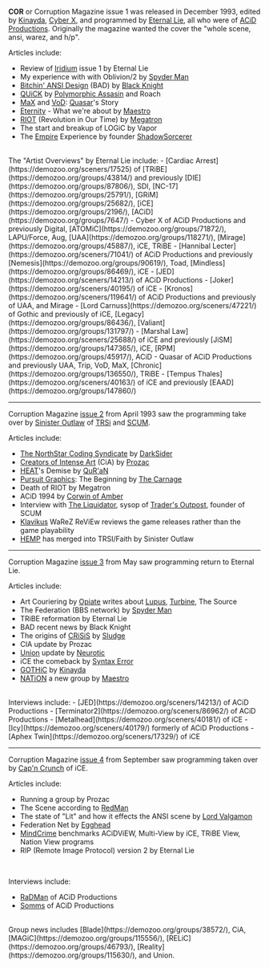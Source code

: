 **COR** or Corruption Magazine issue 1 was released in December 1993, edited by [Kinayda](https://demozoo.org/sceners/47219/), [Cyber X](https://demozoo.org/sceners/108958/), and programmed by [Eternal Lie](https://demozoo.org/sceners/25468/), all who were of [ACiD Productions](/g/acid-productions). Originally the magazine wanted the cover the "whole scene, ansi, warez, and h/p".

Articles include:
- Review of [Iridium](/g/iridium-magazine) issue 1 by Eternal Lie
- My experience with with Oblivion/2 by [Spyder Man](https://demozoo.org/sceners/120233/)
- [Bitchin' ANSI Design](https://demozoo.org/groups/81373/) (BAD) by [Black Knight](https://demozoo.org/sceners/87126/)
- [QUiCK](https://demozoo.org/groups/136371/) by [Polymorphic Assasin](https://demozoo.org/sceners/135451/) and Roach
- [MaX](https://demozoo.org/groups/76670/) and [VoD](https://demozoo.org/groups/115729/): [Quasar](https://demozoo.org/sceners/26538/)'s Story
- [Eternity](https://demozoo.org/groups/89406/) - What we're about by [Maestro](https://demozoo.org/sceners/89407/)
- [RIOT](https://demozoo.org/groups/108921/) (Revolution in Our Time) by [Megatron](https://demozoo.org/sceners/108922/)
- The start and breakup of LOGiC by Vapor
- The [Empire](https://demozoo.org/groups/86364/) Experience by founder [ShadowSorcerer](https://demozoo.org/sceners/76555/)

<br>
The "Artist Overviews" by Eternal Lie include:
- [Cardiac Arrest](https://demozoo.org/sceners/17525) of [TRiBE](https://demozoo.org/groups/43814/) and previously [DIE](https://demozoo.org/groups/87806/), SDI, [NC-17](https://demozoo.org/groups/25791/), [GRiM](https://demozoo.org/groups/25682/), [iCE](https://demozoo.org/groups/2196/), [ACiD](https://demozoo.org/groups/7647/)
- Cyber X of ACiD Productions and previously Digital, [ATOMiC](https://demozoo.org/groups/71872/), LAPU/Force, Aug, [UAA](https://demozoo.org/groups/118271/), [Mirage](https://demozoo.org/groups/45887/), iCE, TRiBE
- [Hannibal Lecter](https://demozoo.org/sceners/71041/) of ACiD Productions and previously [Nemesis](https://demozoo.org/groups/90619/), Toad, [Mindless](https://demozoo.org/groups/86469/), iCE
- [JED](https://demozoo.org/sceners/14213/) of ACiD Productions
- [Joker](https://demozoo.org/sceners/40195/) of iCE
- [Kronos](https://demozoo.org/sceners/119641/) of ACiD Productions and previously of UAA, and Mirage
- [Lord Carnuss](https://demozoo.org/sceners/47221/) of Gothic and previously of iCE, [Legacy](https://demozoo.org/groups/86436/), [Valiant](https://demozoo.org/groups/131797/)
- [Marshal Law](https://demozoo.org/sceners/25688/) of iCE and previously [JiSM](https://demozoo.org/groups/147365/), iCE, [RPM](https://demozoo.org/groups/45917/), ACiD
- Quasar of ACiD Productions and previously UAA, Trip, VoD, MaX, [Chronic](https://demozoo.org/groups/136550/), TRiBE
- [Tempus Thales](https://demozoo.org/sceners/40163/) of iCE and previously [EAAD](https://demozoo.org/groups/147860/)

---

Corruption Magazine [issue 2](/f/9b224) from April 1993 saw the programming take over by [Sinister Outlaw](https://demozoo.org/sceners/77624/) of [TRSi](/g/tristar-ampersand-red-sector-inc) and [SCUM](/g/scum).

Articles include:
- [The NorthStar Coding Syndicate](https://demozoo.org/groups/117517/) by [DarkSider](https://demozoo.org/sceners/40172/)
- [Creators of Intense Art](https://demozoo.org/groups/17338/) (CiA) by [Prozac](https://demozoo.org/sceners/136549/)
- [HEAT](https://demozoo.org/groups/89430/)'s Demise by [QuR'aN](https://demozoo.org/sceners/119130/)
- [Pursuit Graphics](https://demozoo.org/groups/109531/): The Beginning by [The Carnage](https://demozoo.org/sceners/109532/)
- Death of RIOT by Megatron
- ACiD 1994 by [Corwin of Amber](https://demozoo.org/sceners/48957/)
- Interview with [The Liquidator](https://demozoo.org/sceners/24744/), sysop of [Trader's Outpost](https://demozoo.org/bbs/2979/), founder of SCUM
- [Klavikus](https://demozoo.org/sceners/136580/) WaReZ ReViEw reviews the game releases rather than the game playability
- [HEMP](https://demozoo.org/groups/77622/) has merged into TRSI/Faith by Sinister Outlaw

---

Corruption Magazine [issue 3](/f/9c580) from May saw programming return to Eternal Lie.

Articles include:
- Art Couriering by [Opiate](https://demozoo.org/sceners/28383/) writes about [Lupus](https://demozoo.org/groups/123269/), [Turbine](https://demozoo.org/groups/116797/), The Source
- The Federation (BBS network) by [Spyder Man](https://demozoo.org/sceners/120233/)
- TRiBE reformation by Eternal Lie
- BAD recent news by Black Knight
- The origins of [CRiSiS](https://demozoo.org/groups/87498/) by [Sludge](https://demozoo.org/sceners/87499/)
- CIA update by Prozac
- [Union](/g/union) update by [Neurotic](https://demozoo.org/sceners/61260/)
- iCE the comeback by [Syntax Error](https://demozoo.org/sceners/119192/)
- [GOTHiC](https://demozoo.org/groups/39534/) by [Kinayda](https://demozoo.org/sceners/47219/)
- [NATiON](https://demozoo.org/groups/45978/) a new group by [Maestro](https://demozoo.org/sceners/45977/)

<br>
Interviews include:
- [JED](https://demozoo.org/sceners/14213/) of ACiD Productions
- [Terminator2](https://demozoo.org/sceners/86962/) of ACiD Productions
- [Metalhead](https://demozoo.org/sceners/40181/) of iCE
- [Icy](https://demozoo.org/sceners/40179/) formerly of ACiD Productions
- [Aphex Twin](https://demozoo.org/sceners/17329/) of iCE

---

Corruption Magazine [issue 4](/f/9d57c) from September saw programming taken over by [Cap'n Crunch](https://demozoo.org/sceners/25379/) of iCE.

Articles include:
- Running a group by Prozac
- The Scene according to [RedMan](https://demozoo.org/sceners/80715/)
- The state of "Lit" and how it effects the ANSI scene by [Lord Valgamon](https://demozoo.org/sceners/109405/)
- Federation Net by [Egghead](https://demozoo.org/sceners/47255/)
- [MindCrime](https://demozoo.org/sceners/36837/) benchmarks ACiDViEW, Multi-View by iCE, TRiBE View, Nation View programs
- RIP (Remote Image Protocol) version 2 by Eternal Lie
<br>

Interviews include:
- [RaDMan](https://demozoo.org/sceners/14207/) of ACiD Productions
- [Somms](https://demozoo.org/sceners/46214/) of ACiD Productions

<br>
Group news includes [Blade](https://demozoo.org/groups/38572/), CiA, [MAGiC](https://demozoo.org/groups/115556/), [RELiC](https://demozoo.org/groups/46793/), [Reality](https://demozoo.org/groups/115630/), and Union.